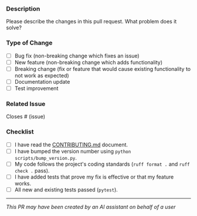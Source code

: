 ### Description
Please describe the changes in this pull request. What problem does it solve?

### Type of Change
- [ ] Bug fix (non-breaking change which fixes an issue)
- [ ] New feature (non-breaking change which adds functionality)
- [ ] Breaking change (fix or feature that would cause existing functionality to not work as expected)
- [ ] Documentation update
- [ ] Test improvement

### Related Issue
Closes # (issue)

### Checklist
- [ ] I have read the [CONTRIBUTING.md](CONTRIBUTING.md) document.
- [ ] I have bumped the version number using `python scripts/bump_version.py`.
- [ ] My code follows the project's coding standards (`ruff format .` and `ruff check .` pass).
- [ ] I have added tests that prove my fix is effective or that my feature works.
- [ ] All new and existing tests passed (`pytest`).

---
*This PR may have been created by an AI assistant on behalf of a user*
